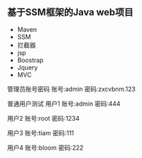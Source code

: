 

## 基于SSM框架的Java web项目
- Maven
- SSM
- 拦截器
- jsp
- Boostrap
- Jquery
- MVC




管理员账号密码
账号:admin
密码:zxcvbnm.123


普通用户测试
用户1
账号:admin
密码:444

用户2
账号:root
密码:1234

用户3
账号:tiam
密码:111

用户4
账号:bloom
密码:222
